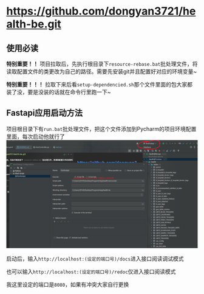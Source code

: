 # https://github.com/dongyan3721/health-be.git
## **使用必读**
**特别重要！！** 项目拉取后，先执行根目录下`resource-rebase.bat`批处理文件，将读取配置文件的类更改为自己的路径。需要先安装git并且配置好对应的环境变量~

**特别重要！！！** 拉取下来后看`setup-dependencied.sh`那个文件里面的包大家都装了没，要是没装的话就在命令行里跑一下~
## Fastapi应用启动方法

项目根目录下有`run.bat`批处理文件，把这个文件添加到Pycharm的项目环境配置里面，每次启动他就行了
![img.png](hint.png)

启动后，输入`http://localhost:(设定的端口号)/docs`进入接口阅读调试模式

也可以输入`http://localhost:(设定的端口号)/redoc`仅进入接口阅读模式

我这里设定的端口是`8080`，如果有冲突大家自行更换